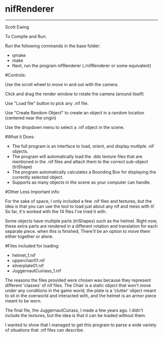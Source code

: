 # nifRenderer
----
Scott Ewing

To Compile and Run:

Run the following commands in the base folder:
* qmake
* make
* Next, run the program nifRenderer (./nifRenderer or some equivalent)


#Controls:

Use the scroll wheel to move in and out with the camera.

Click and drag the render window to rotate the camera (around itself)

Use "Load file" button to pick any .nif file.

Use "Create Random Object" to create an object in a random location (centered near the origin)

Use the dropdown menu to select a .nif object in the scene.

#What it Does:

- The full program is an interface to load, orient, and display multiple .nif objects. 
- The program will automatically load the .dds texture files that are mentioned in the .nif files and attach them to the correct sub-object (triShape)
- The program automatically calculates a Bounding Box for displaying the currently selected object.
- Supports as many objects in the scene as your computer can handle.


#Other Less Important info:

For the sake of space, I only included a few .nif files and textures, but the idea is that you can use the tool to load just about any nif and mess with it! So far, it's worked with the 14 files I've tried it with.

Some objects have multiple parts (triShapes) such as the helmet. Right now, these extra parts are rendered in a different rotation and translation for each separate piece. when this is finished, There'll be an option to move them either together or alone.

#Files included for loading:

- helmet_1.nif
- upperchair01.nif
- silverplate01.nif
- JuggernautCuiriass_1.nif

The reasons the files provided were chosen was because they represent different 'classes' of nif files. The Chair is a static object that won't move under any conditions in the game world, the plate is a 'clutter' object meant to sit in the overworld and interacted with, and the helmet is an armor piece meant to be worn.

The final file, the JuggernautCuirass, I made a few years ago. I didn't include the textures, but the idea is that it can be loaded without them.

I wanted to show that I managed to get this program to parse a wide variety of situations that .nif files can describe.

